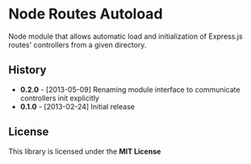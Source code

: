 # Node Routes Autoload

Node module that allows automatic load and initialization of
Express.js routes' controllers from a given directory.

## History

  * **0.2.0** - [2013-05-09] Renaming module interface to communicate controllers init explicitly
  * **0.1.0** - [2013-02-24] Initial release

## License

This library is licensed under the **MIT License**

